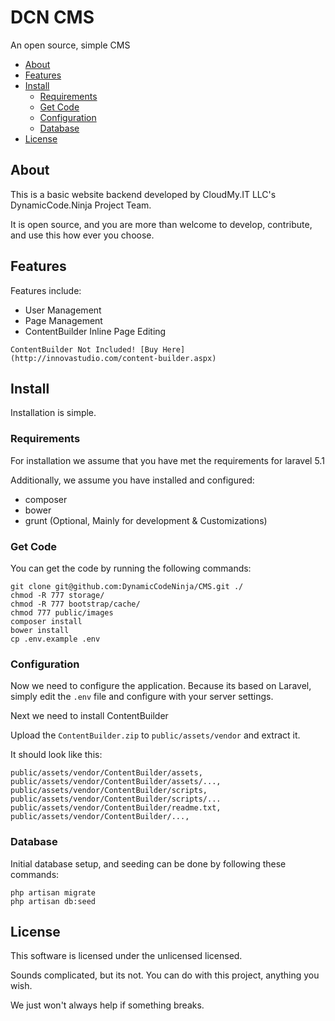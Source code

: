 # DCN CMS
An open source, simple CMS

- [About](#about)
- [Features](#features)
- [Install](#install)
    - [Requirements](#requirements)
    - [Get Code](#get-code)
    - [Configuration](#configuration)
    - [Database](#database)
- [License](#license)

## About
This is a basic website backend developed by CloudMy.IT LLC's DynamicCode.Ninja Project Team.

It is open source, and you are more than welcome to develop, contribute, and use this how ever you choose.

## Features

Features include:

- User Management
- Page Management
- ContentBuilder Inline Page Editing

```
ContentBuilder Not Included! [Buy Here](http://innovastudio.com/content-builder.aspx)
```

## Install
Installation is simple.

### Requirements
For installation we assume that you have met the requirements for laravel 5.1

Additionally, we assume you have installed and configured:
- composer
- bower
- grunt (Optional, Mainly for development & Customizations)

### Get Code
You can get the code by running the following commands:

```
git clone git@github.com:DynamicCodeNinja/CMS.git ./
chmod -R 777 storage/
chmod -R 777 bootstrap/cache/
chmod 777 public/images
composer install
bower install
cp .env.example .env
```

### Configuration
Now we need to configure the application. Because its based on Laravel, simply edit the `.env` file and configure with your server settings. 

Next we need to install ContentBuilder

Upload the `ContentBuilder.zip` to `public/assets/vendor` and extract it.

It should look like this:

```
public/assets/vendor/ContentBuilder/assets,
public/assets/vendor/ContentBuilder/assets/...,
public/assets/vendor/ContentBuilder/scripts,
public/assets/vendor/ContentBuilder/scripts/...
public/assets/vendor/ContentBuilder/readme.txt,
public/assets/vendor/ContentBuilder/...,
```

### Database
Initial database setup, and seeding can be done by following these commands:

```
php artisan migrate
php artisan db:seed
```

    
## License
This software is licensed under the unlicensed licensed.

Sounds complicated, but its not. You can do with this project, anything you wish. 

We just won't always help if something breaks.